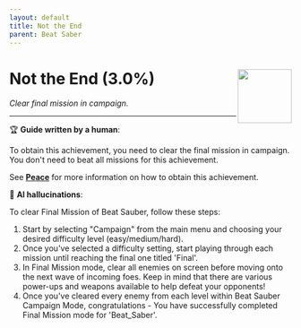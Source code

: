 ```yaml
---
layout: default
title: Not the End
parent: Beat Saber
---
```


# Not the End (3.0%) <img align="right" src="https://cdn.cloudflare.steamstatic.com/steamcommunity/public/images/apps/620980/bfa4d78e680ee50386e1a0dd5b87aecead55d74e.jpg" width="96" height="96">

_Clear final mission in campaign._

***

:trophy: **Guide written by a human**:

To obtain this achievement, you need to clear the final mission in campaign. You don't need to beat all missions for this achievement.

See [**Peace**](Peace.md) for more information on how to obtain this achievement.

:robot: **AI hallucinations**:

To clear Final Mission of Beat Sauber, follow these steps: 
1. Start by selecting "Campaign" from the main menu and choosing your desired difficulty level (easy/medium/hard).  
2. Once you've selected a difficulty setting, start playing through each mission until reaching the final one titled 'Final'.   
3. In Final Mission mode, clear all enemies on screen before moving onto the next wave of incoming foes. Keep in mind that there are various power-ups and weapons available to help defeat your opponents!  
4. Once you've cleared every enemy from each level within Beat Sauber Campaign Mode, congratulations - You have successfully completed Final Mission mode for 'Beat_Saber'.

